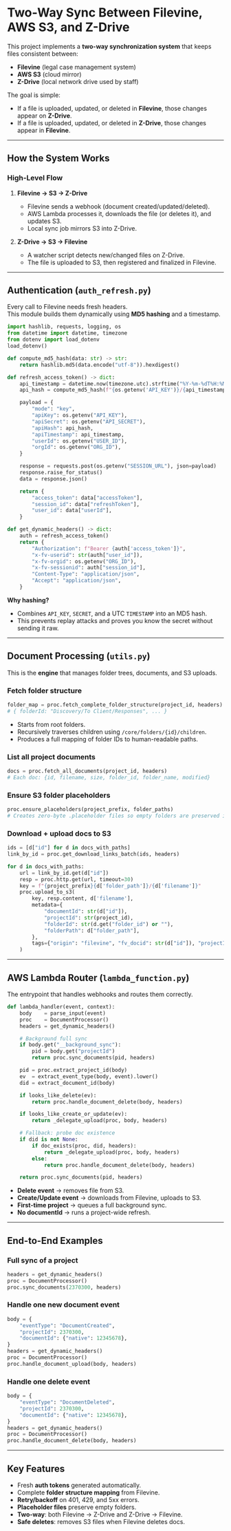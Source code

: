 # Two-Way Sync Between Filevine, AWS S3, and Z-Drive

This project implements a **two-way synchronization system** that keeps files consistent between:

- **Filevine** (legal case management system)  
- **AWS S3** (cloud mirror)  
- **Z-Drive** (local network drive used by staff)  

The goal is simple:  
- If a file is uploaded, updated, or deleted in **Filevine**, those changes appear on **Z-Drive**.  
- If a file is uploaded, updated, or deleted in **Z-Drive**, those changes appear in **Filevine**.  

---

## How the System Works

### High-Level Flow
1. **Filevine → S3 → Z-Drive**  
   - Filevine sends a webhook (document created/updated/deleted).  
   - AWS Lambda processes it, downloads the file (or deletes it), and updates S3.  
   - Local sync job mirrors S3 into Z-Drive.  

2. **Z-Drive → S3 → Filevine**  
   - A watcher script detects new/changed files on Z-Drive.  
   - The file is uploaded to S3, then registered and finalized in Filevine.  

---

## Authentication (`auth_refresh.py`)

Every call to Filevine needs fresh headers.  
This module builds them dynamically using **MD5 hashing** and a timestamp.

```python
import hashlib, requests, logging, os
from datetime import datetime, timezone
from dotenv import load_dotenv
load_dotenv()

def compute_md5_hash(data: str) -> str:
    return hashlib.md5(data.encode("utf-8")).hexdigest()

def refresh_access_token() -> dict:
    api_timestamp = datetime.now(timezone.utc).strftime("%Y-%m-%dT%H:%M:%S.%f")[:-3] + "Z"
    api_hash = compute_md5_hash(f"{os.getenv('API_KEY')}/{api_timestamp}/{os.getenv('API_SECRET')}")

    payload = {
        "mode": "key",
        "apiKey": os.getenv("API_KEY"),
        "apiSecret": os.getenv("API_SECRET"),
        "apiHash": api_hash,
        "apiTimestamp": api_timestamp,
        "userId": os.getenv("USER_ID"),
        "orgId": os.getenv("ORG_ID"),
    }

    response = requests.post(os.getenv("SESSION_URL"), json=payload)
    response.raise_for_status()
    data = response.json()

    return {
        "access_token": data["accessToken"],
        "session_id": data["refreshToken"],
        "user_id": data["userId"],
    }

def get_dynamic_headers() -> dict:
    auth = refresh_access_token()
    return {
        "Authorization": f"Bearer {auth['access_token']}",
        "x-fv-userid": str(auth["user_id"]),
        "x-fv-orgid": os.getenv("ORG_ID"),
        "x-fv-sessionid": auth["session_id"],
        "Content-Type": "application/json",
        "Accept": "application/json",
    }
```

**Why hashing?**  
- Combines `API_KEY`, `SECRET`, and a UTC `TIMESTAMP` into an MD5 hash.  
- This prevents replay attacks and proves you know the secret without sending it raw.  

---

## Document Processing (`utils.py`)

This is the **engine** that manages folder trees, documents, and S3 uploads.

### Fetch folder structure

```python
folder_map = proc.fetch_complete_folder_structure(project_id, headers)
# { folderId: "Discovery/To Client/Responses", ... }
```

- Starts from root folders.  
- Recursively traverses children using `/core/folders/{id}/children`.  
- Produces a full mapping of folder IDs to human-readable paths.  

### List all project documents

```python
docs = proc.fetch_all_documents(project_id, headers)
# Each doc: {id, filename, size, folder_id, folder_name, modified}
```

### Ensure S3 folder placeholders

```python
proc.ensure_placeholders(project_prefix, folder_paths)
# Creates zero-byte .placeholder files so empty folders are preserved in S3
```

### Download + upload docs to S3

```python
ids = [d["id"] for d in docs_with_paths]
link_by_id = proc.get_download_links_batch(ids, headers)

for d in docs_with_paths:
    url = link_by_id.get(d["id"])
    resp = proc.http.get(url, timeout=30)
    key = f"{project_prefix}{d['folder_path']}/{d['filename']}"
    proc.upload_to_s3(
        key, resp.content, d['filename'],
        metadata={
            "documentId": str(d["id"]),
            "projectId": str(project_id),
            "folderId": str(d.get("folder_id") or ""),
            "folderPath": d["folder_path"],
        },
        tags={"origin": "filevine", "fv_docid": str(d["id"]), "projectId": str(project_id)},
    )
```

---

## AWS Lambda Router (`lambda_function.py`)

The entrypoint that handles webhooks and routes them correctly.

```python
def lambda_handler(event, context):
    body    = parse_input(event)
    proc    = DocumentProcessor()
    headers = get_dynamic_headers()

    # Background full sync
    if body.get("__background_sync"):
        pid = body.get("projectId")
        return proc.sync_documents(pid, headers)

    pid = proc.extract_project_id(body)
    ev  = extract_event_type(body, event).lower()
    did = extract_document_id(body)

    if looks_like_delete(ev):
        return proc.handle_document_delete(body, headers)

    if looks_like_create_or_update(ev):
        return _delegate_upload(proc, body, headers)

    # Fallback: probe doc existence
    if did is not None:
        if doc_exists(proc, did, headers):
            return _delegate_upload(proc, body, headers)
        else:
            return proc.handle_document_delete(body, headers)

    return proc.sync_documents(pid, headers)
```

- **Delete event** → removes file from S3.  
- **Create/Update event** → downloads from Filevine, uploads to S3.  
- **First-time project** → queues a full background sync.  
- **No documentId** → runs a project-wide refresh.  

---

## End-to-End Examples

### Full sync of a project
```python
headers = get_dynamic_headers()
proc = DocumentProcessor()
proc.sync_documents(2370300, headers)
```

### Handle one new document event
```python
body = {
    "eventType": "DocumentCreated",
    "projectId": 2370300,
    "documentId": {"native": 12345678},
}
headers = get_dynamic_headers()
proc = DocumentProcessor()
proc.handle_document_upload(body, headers)
```

### Handle one delete event
```python
body = {
    "eventType": "DocumentDeleted",
    "projectId": 2370300,
    "documentId": {"native": 12345678},
}
headers = get_dynamic_headers()
proc = DocumentProcessor()
proc.handle_document_delete(body, headers)
```

---

## Key Features
- Fresh **auth tokens** generated automatically.  
- Complete **folder structure mapping** from Filevine.  
- **Retry/backoff** on 401, 429, and 5xx errors.  
- **Placeholder files** preserve empty folders.  
- **Two-way**: both Filevine → Z-Drive and Z-Drive → Filevine.  
- **Safe deletes**: removes S3 files when Filevine deletes docs.  
